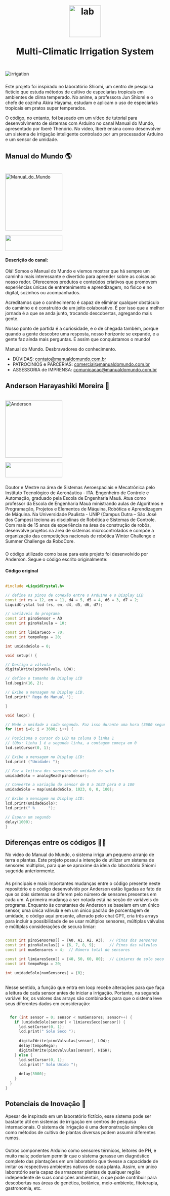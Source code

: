 <h1 align="center">
    <img align="center" alt="lab" height="100" width="100" src="https://cdn.icon-icons.com/icons2/2699/PNG/512/arduino_logo_icon_170518.png">

  Multi-Climatic Irrigation System
  
</h1>

<div style="display: inline_block"><br>
  <img align="center" alt="irrigation" src="https://lh3.googleusercontent.com/S5i60Z84tnWu_Uh9fqVoJhKMOr2SARIfibZtI-MFC-xCLfKERe2my82x1zW_oEsIuS4UuP3v8mridQ=w2880-h1200-p-l90-rj">
  </div> 

###

Este projeto foi inspirado no laboratório Shiomi, um centro de pesquisa fictício que estuda métodos de cultivo de especiarias tropicais em ambientes de clima temperado. No anime, a professora Jun Shiomi e o chefe de cozinha Akira Hayama, estudam e aplicam o uso de especiarias tropicais em pratos super temperados. 

O código, no entanto, foi baseado em um vídeo de tutorial para desenvolvimento de sistemas com Arduino no canal Manual do Mundo, apresentado por Iberê Thenório. No vídeo, Iberê ensina como desenvolver um sistema de irrigação inteligente controlado por um processador Arduino e um sensor de umidade.



## Manual do Mundo 🌎

<div style="display: inline_block"><br>
  <a href="https://www.youtube.com/@manualdomundo/" target="_blank"><img align="center" alt="Manual_do_Mundo" height="180" width="180" src="https://yt3.googleusercontent.com/vZfyNo43-7nlIj_O78tjntiJZK7IQhLX9MqA_unyi-9tlHJGjU8d8E5FZUmvrW01lEh6V5uvPw=s176-c-k-c0x00ffffff-no-rj"></a>
  
  <a href="https://youtu.be/_xRyePvaMqU" target="_blank"><img align="center" height="50" width="180" src="https://img.shields.io/badge/YouTube-FF0000?style=for-the-badge&logo=youtube&logoColor=black" target="_blank"></a>
</div> 

#### Descrição do canal:
Olá! Somos o Manual do Mundo e viemos mostrar que há sempre um caminho mais interessante e divertido para aprender sobre as coisas ao nosso redor. Oferecemos produtos e conteúdos criativos que promovem experiências únicas de entretenimento e aprendizagem, no físico e no digital, sozinhos ou acompanhados.

Acreditamos que o conhecimento é capaz de eliminar qualquer obstáculo do caminho e é construído de um jeito colaborativo. É por isso que a melhor jornada é a que se anda junto, trocando descobertas, agregando mais gente.

Nosso ponto de partida é a curiosidade, e o de chegada também, porque quando a gente descobre uma resposta, nosso horizonte se expande, e a gente faz ainda mais perguntas. É assim que conquistamos o mundo!

Manual do Mundo. Desbravadores do conhecimento.

- DÚVIDAS: contato@manualdomundo.com.br
- PATROCÍNIOS e PARCERIAS: comercial@manualdomundo.com.br
- ASSESSORIA de IMPRENSA: comunicacao@manualdomundo.com.br



## Anderson Harayashiki Moreira 🔭

<div style="display: inline_block"><br>
  <img align="center" alt="Anderson" height="180" width="180" src="https://media.licdn.com/dms/image/C4E03AQEk26OdFMo4YQ/profile-displayphoto-shrink_800_800/0/1516944854263?e=1697673600&v=beta&t=de3U7JwxAO-cw9-nZKx5qeXMYVjvai2uFOEpMJ01Pms">
  
<a href="https://www.linkedin.com/in/andersonhm/" target="_blank"><img align="center" height="48" width="180" src="https://img.shields.io/badge/LinkedIn-0077B5?style=for-the-badge&logo=linkedin&logoColor=black" target="_blank"></a>

</div>

###

Doutor e Mestre na área de Sistemas Aeroespaciais e Mecatrônica pelo Instituto Tecnológico de Aeronáutica - ITA. Engenheiro de Controle e Automação, graduado pela Escola de Engenharia Mauá. Atua como professor da Escola de Engenharia Mauá ministrando aulas de Algoritmos e Programação, Projetos e Elementos de Máquina, Robótica e Aprendizagem de Máquina. Na Universidade Paulista - UNIP (Campus Dutra – São José dos Campos) leciona as disciplinas de Robótica e Sistemas de Controle. Com mais de 15 anos de experiência na área de construção de robôs, desenvolve projetos na área de sistemas microcontrolados e compõe a organização das competições nacionais de robótica Winter Challenge e Summer Challenge da RoboCore.

###

O código utilizado como base para este projeto foi desenvolvido por Anderson. Segue o código escrito originalmente:

#### Código original
  ``` c++

#include <LiquidCrystal.h>

// define os pinos de conexão entre o Arduino e o Display LCD 
const int rs = 12, en = 11, d4 = 5, d5 = 4, d6 = 3, d7 = 2; 
LiquidCrystal lcd (rs, en, d4, d5, d6, d7);

// variáveis do programa 
const int pinoSensor = AO 
const int pinoValvula = 10:

const int limiarSeco = 70;
const int tempoRega = 20;

int umidadeSolo = 0;

void setup() { 
  
  // Desliga a válvula
  digitalWrite(pinoValvula, LOW); 

  // define o tamanho do Display LCD 
  lcd.begin(16, 2);

  // Exibe a mensagem no Display LCD.
  lcd.print(" Rega do Manual ");
  
}

void loop() {
  
 // Mede a umidade a cada segundo. Faz isso durante uma hora (3600 segundos).
for (int i=0; i < 3600; i++) {

// Posiciona o cursor do LCD na coluna 0 linha 1
// (Obs: linha 1 é a segunda linha, a contagem começa em 0
lcd.setCursor(0, 1);

// Exibe a mensagem no Display LCD:
lcd.print ("Umidade: ");

// Faz a leitura dos sensores de umidade do solo
umidadeSolo = analogRead(pinoSensor); 

// Converte a variação do sensor de 0 a 1023 para 0 a 100
umidadeSolo = map(umidadeSolo, 1023, 0, 0, 100);

// Exibe a mensagem no Display LCD:
lcd.print(umidadeSolo):
lcd.print(" %      ");

// Espera um segundo
delay(1000); 
}

```

## Diferenças entre os códigos 👨‍💻

No vídeo do Manual do Mundo, o sistema irriga um pequeno arranjo de terra e plantas. Este projeto possui a intenção de utilizar um sistema de sensores múltiplos, para que se aproxime da ideia do laboratório Shiomi sugerida anteriormente. 

###

As principais e mais importantes mudanças entre o código presente neste repositório e o código desenvolvido por Anderson estão ligadas ao fato de que os dois sistemas se diferem pelo número de sensores presentes em cada um. A primeira mudança a ser notada está na seção de variáveis do programa. Enquanto às constantes de Anderson se baseiam em um único sensor, uma única válvula e em um único padrão de porcentagem de umidade, o código aqui presente, alterado pelo chat GPT, cria três arrays para incluir a possibilidade de se usar múltiplos sensores, múltiplas válvulas e múltiplas considerações de secura limiar:

``` c++

const int pinoSensores[] = {A0, A1, A2, A3};  // Pinos dos sensores
const int pinoValvulas[] = {6, 7, 8, 9};      // Pinos das válvulas
const int numSensores = 4;  // Número total de sensores

const int limiaresSeco[] = {40, 50, 60, 80};  // Limiares de solo seco para cada sensor
const int tempoRega = 20;

int umidadeSolo[numSensores] = {0};

```
##

Nesse sentido, a função que entra em loop recebe alterações para que faça a leitura de cada sensor antes de iniciar a irrigação. Portanto, na segunda variável for, os valores das arrays são combinados para que o sistema leve seus diferentes dados em consideração:

``` c++

  for (int sensor = 0; sensor < numSensores; sensor++) {
    if (umidadeSolo[sensor] < limiaresSeco[sensor]) {
      lcd.setCursor(0, 1);
      lcd.print(" Solo Seco ");
      
      digitalWrite(pinoValvulas[sensor], LOW);
      delay(tempoRega);
      digitalWrite(pinoValvulas[sensor], HIGH);
    } else {
      lcd.setCursor(0, 1);
      lcd.print(" Solo Umido ");
      
      delay(3000);
    }
  }
}

```
##

## Potenciais de Inovação 🧠

Apesar de inspirado em um laboratório fictício, esse sistema pode ser bastante útil em sistemas de irrigação em centros de pesquisa internacionais. O sistema de irrigação é uma demonstração simples de como métodos de cultivo de plantas diversas podem assumir diferentes rumos. 

###

Outros componentes Arduino como sensores térmicos, leitores de PH, e muito mais; poderiam permitir que o sistema gerasse um diagnóstico completo das plantações em um laboratório que tivesse a capacidade de imitar os respectivos ambientes nativos de cada planta. Assim, um único laboratório seria capaz de armazenar plantas de qualquer região independente de suas condições ambientais, o que pode contribuir para descobertas nas áreas de genética, botânica, meio-ambiente, fitoterapia, gastronomia, etc.
